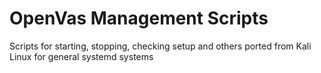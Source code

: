 # OpenVas Management Scripts
Scripts for starting, stopping, checking setup and others ported from Kali Linux for general systemd systems
